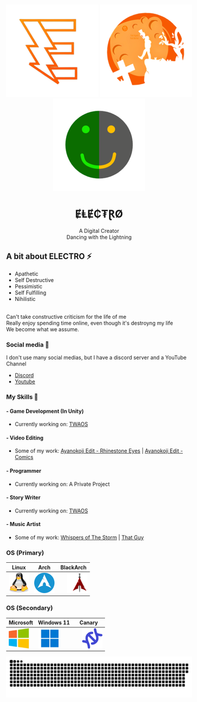 <div align="center">

<img src="assets/ELECTRIS-Transparent.png" width=250 title="Electrinity" alt="ELT-nobg"> <img src="assets/PFP-V9-nobg.png" width=250 title="ELECTRO" alt="PFPv9-nobg"> <img src="assets/TWAOS.svg" width=250 title="One and the Same" alt="TWAOS-Logo">

# ɆⱠɆ₵₮ⱤØ

A Digital Creator
<br>Dancing with the Lightning

</div>

<div align="left">

## A bit about ELECTRO ⚡

 - Apathetic
 - Self Destructive
 - Pessimistic
 - Self Fulfilling
 - Nihilistic

<br> Can't take constructive criticism for the life of me
<br> Really enjoy spending time online, even though it's destroyng my life
<br> We become what we assume.

### Social media 📡
I don't use many social medias, but I have a discord server and a YouTube Channel

 - [Discord](https://discord.gg/TgtCGKxbZr)
 - [Youtube](https://www.youtube.com/@ELEC7RO)

### My Skills 🥇

#### - Game Development (In Unity)
  - Currently working on: [TWAOS](https://github.com/ItzELECTR0/TWAOS)
#### - Video Editing
  - Some of my work: [Ayanokoji Edit - Rhinestone Eyes](https://youtu.be/tW2iEd6PKqk) | [Ayanokoji Edit - Comics](https://youtu.be/BXctIjffg9g)
#### - Programmer
  - Currently working on: A Private Project
#### - Story Writer
  - Currently working on: [TWAOS](https://github.com/ItzELECTR0/TWAOS)
#### - Music Artist
  - Some of my work: [Whispers of The Storm](https://open.spotify.com/album/1ba9Z9T2VU10BerkOarGQc?si=BiwYnbK9S6q6rSoPxXm_3w) | [That Guy](https://soundcloud.com/electro_dev/thatguy?si=abcdc2f892fd4287bd5099a22382e3d9&utm_source=clipboard&utm_medium=text&utm_campaign=social_sharing)

### OS (Primary)

| Linux | Arch | BlackArch |
|----------|----------|----------|
| <img src="assets/linux.svg" title="Linux" alt="Linux" width="55" height="55"/> | <img src="assets/archlinux.webp" title="Arch Linux" alt="Arch" width="55" height="55"/> | <img src="assets/blackarch.png" title="BlackArch Linux" alt="BlackArch" width="55" height="55" style="padding-left: 20px;"/> |

### OS (Secondary)

| Microsoft | Windows 11 | Canary |
|----------|----------|----------|
| <img src="assets/microsoft.svg" title="Microsoft" alt="Microsoft" width="55" height="55"/> | <img src="assets/Windows11.svg" title="Windows 11" alt="Win11" width="55" height="55"/> | <img src="assets/dna.webp" title="Insider Canary" alt="Canary" width="55" height="55" style="padding-left: 20px;"/> |

</div>

<p align="center">
 <img width="1000" src="assets/github-snake.svg" alt="snake"/>
</p>
